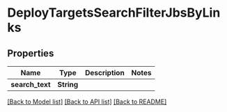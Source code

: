 # DeployTargetsSearchFilterJbsByLinks

## Properties

Name | Type | Description | Notes
------------ | ------------- | ------------- | -------------
**search_text** | **String** |  | 

[[Back to Model list]](../README.md#documentation-for-models) [[Back to API list]](../README.md#documentation-for-api-endpoints) [[Back to README]](../README.md)


